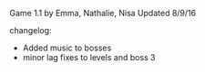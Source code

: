 Game 1.1
by Emma, Nathalie, Nisa
Updated 8/9/16

changelog:
- Added music to bosses
- minor lag fixes to levels and boss 3